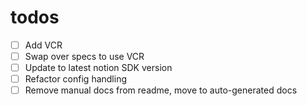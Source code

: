 # todos

- [ ] Add VCR
- [ ] Swap over specs to use VCR
- [ ] Update to latest notion SDK version
- [ ] Refactor config handling
- [ ] Remove manual docs from readme, move to auto-generated docs
